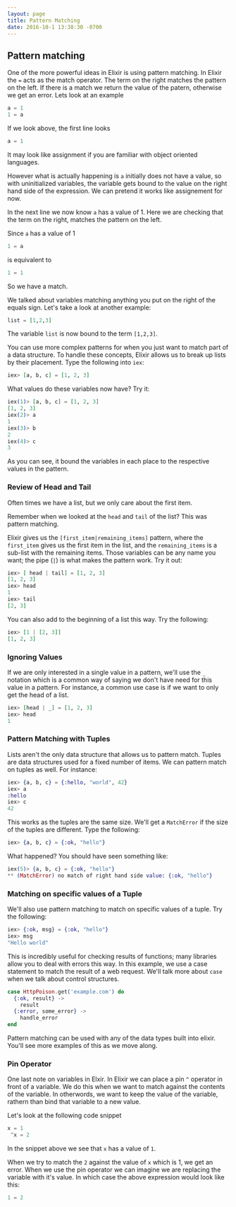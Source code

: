 ```yaml
---
layout: page
title: Pattern Matching
date: 2016-10-1 13:38:30 -0700
---
```



## Pattern matching

One of the more powerful ideas in Elixir is using pattern matching. In Elixir the `=` acts as the match operator.
The term on the right matches the pattern on the left. If there is a match we return the value of the patern, otherwise we get an error. Lets look at an example

```elixir
a = 1
1 = a
```

If we look above, the first line looks

```elixir
a = 1
```

It may look like assignment if you are familiar with object oriented languages.

However what is actually happening is `a` initially does not have a value, so with uninitialized variables, the variable gets bound to the value on the right hand side of the expression. We can pretend it works like assignement for now.

In the next line we now know `a` has a value of 1. Here we are checking that the term on the right, matches the pattern on the left.

Since `a` has a value of 1

```elixir
1 = a
```

is equivalent to

```elixir
1 = 1
```

So we have a match.

 We talked about variables matching anything you put on the right of the equals sign. Let's take a look at another example:

```elixir
list = [1,2,3]
```

The variable `list` is now bound to the term `[1,2,3]`.

You can use more complex patterns for when you just want to match part of a data structure. To handle these concepts, Elixir allows us to break up lists by their placement. Type the following into `iex`:

```elixir
iex> [a, b, c] = [1, 2, 3]
```

What values do these variables now have? Try it:

```elixir
iex(1)> [a, b, c] = [1, 2, 3]
[1, 2, 3]
iex(2)> a
1
iex(3)> b
2
iex(4)> c
3
```

As you can see, it bound the variables in each place to the respective values in the pattern.

### Review of Head and Tail

Often times we have a list, but we only care about the first item.

Remember when we looked at the `head` and `tail` of the list? This was pattern matching.

 Elixir gives us the `[first_item|remaining_items]` pattern, where the `first_item` gives us the first item in the list, and the `remaining_items` is a sub-list with the remaining items. Those variables can be any name you want; the pipe (`|`) is what makes the pattern work. Try it out:

```elixir
iex> [ head | tail] = [1, 2, 3]
[1, 2, 3]
iex> head
1
iex> tail
[2, 3]
```

You can also add to the beginning of a list this way. Try the following:

```elixir
iex> [1 | [2, 3]]
[1, 2, 3]
```

### Ignoring Values

If we are only interested in a single value in a pattern, we'll use the `_` notation which is a common way of saying we don't have need for this value in a pattern. For instance, a common use case is if we want to only get the head of a list.

```elixir
iex> [head | _] = [1, 2, 3]
iex> head
1
```

### Pattern Matching with Tuples

Lists aren't the only data structure that allows us to pattern match. Tuples are data structures used for a fixed number of items. We can pattern match on tuples as well. For instance:

```elixir
iex> {a, b, c} = {:hello, "world", 42}
iex> a
:hello
iex> c
42
```

This works as the tuples are the same size. We'll get a `MatchError` if the size of the tuples are different. Type the following:

```elixir
iex> {a, b, c} = {:ok, "hello"}
```

What happened? You should have seen something like:

```elixir
iex(5)> {a, b, c} = {:ok, "hello"}
** (MatchError) no match of right hand side value: {:ok, "hello"}
```

### Matching on specific values of a Tuple

We'll also use pattern matching to match on specific values of a tuple. Try the following:

```elixir
iex> {:ok, msg} = {:ok, "hello"}
iex> msg
"Hello world"
```

This is incredibly useful for checking results of functions; many libraries allow you to deal with errors this way. In this example, we use a case statement to match the result of a web request. We'll talk more about `case` when we talk about control structures.

```elixir
case HttpPoison.get('example.com') do
  {:ok, result} ->
    result
  {:error, some_error} ->
    handle_error
end
```

Pattern matching can be used with any of the data types built into elixir. You'll see more examples of this as we move along.

### Pin Operator

One last note on variables in Elxir. In Elixir we can place a pin `^` operator in front of a variable. We do this when we want to match against the contents of the variable.
In otherwords, we want to keep the value of the variable, rathern than bind that variable to a new value.

Let's look at the following code snippet

```elixir
x = 1
 ^x = 2
```

In the snippet above we see that `x` has a value of `1`.

When we try to match the `2` against the value of `x` which is 1, we get an error. When we use the pin operator we can imagine we are replacing the variable with it's value. In which case the above expression would look like this:

```elixir
1 = 2
```


